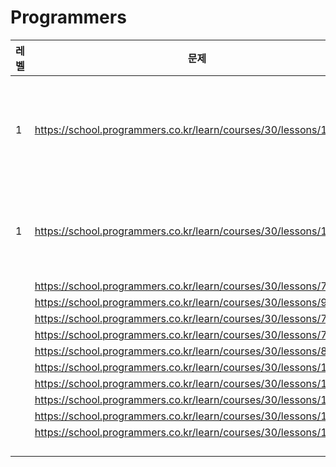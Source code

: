 # Programmers



| 레벨 | 문제                                                         | 풀이                                            |
| ---- | ------------------------------------------------------------ | ----------------------------------------------- |
| 1    | https://school.programmers.co.kr/learn/courses/30/lessons/134240 | [푸드 파이트 대회](푸드파이트대회_134240/) |
| 1 | https://school.programmers.co.kr/learn/courses/30/lessons/133502 | [햄버거 만들기](햄버거만들기_133502/) |
|      | https://school.programmers.co.kr/learn/courses/30/lessons/70128 |                                                 |
| | https://school.programmers.co.kr/learn/courses/30/lessons/92334 | |
| | https://school.programmers.co.kr/learn/courses/30/lessons/72410 | |
| | https://school.programmers.co.kr/learn/courses/30/lessons/77884 | |
| | https://school.programmers.co.kr/learn/courses/30/lessons/86501 | |
| | https://school.programmers.co.kr/learn/courses/30/lessons/12969 | |
| | https://school.programmers.co.kr/learn/courses/30/lessons/12947 | |
| | https://school.programmers.co.kr/learn/courses/30/lessons/12948 | |
| | https://school.programmers.co.kr/learn/courses/30/lessons/12950 | |
| | https://school.programmers.co.kr/learn/courses/30/lessons/12954 | |
| | | |
| | | |
| | | |
| | | |

